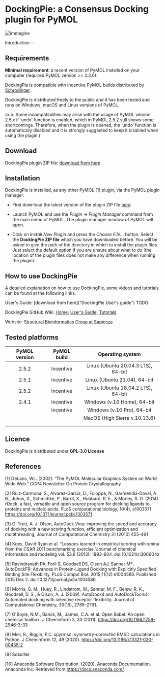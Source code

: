    # DockingPie: a Consensus Docking plugin for PyMOL

![immagine](https://user-images.githubusercontent.com/68196372/158363199-aaaabe39-ce47-4a3e-b794-e57e088c2cce.png)

Introduction --



## Requirements

**Minimal requirement**: a recent version of PyMOL installed on your computer (required PyMOL version >= 2.3.0). 

DockingPie is compatible with incentive PyMOL builds distributed by [Schrodinger](https://pymol.org/2/ "Schrodinger website").

DockingPie is distributed freely to the public and it has been tested and runs on Windows, macOS and Linux versions of PyMOL.


(n.b. Some incompatibilities may arise with the usage of PyMOL version 2.5.x if ‘undo’ function is enabled, which in PyMOL 2.5.2 still shows some shortcomings. Therefore, when the plugin is opened, the ‘undo’ function is automatically disabled and it is strongly suggested to keep it disabled when using the plugin.)


## Download

DockingPie plugin ZIP file: [download from here](https://github.com/paiardin/DockingPie/archive/refs/heads/main.zip "DockingPie plugin ZIP file direct download") 


## Installation 
    
DockingPie is installed, as any other PyMOL [1] plugin, via the PyMOL plugin manager:

* First download the latest version of the plugin ZIP file [here](https://github.com/paiardin/DockingPie/archive/refs/heads/main.zip  "DockingPie plugin ZIP file direct download") 

* Launch PyMOL and use the *Plugin* → *Plugin Manager* command from the main menu of PyMOL. The plugin manager window of PyMOL will open.

* Click on *Install New Plugin* and press the *Choose File…* button. Select the **DockingPie ZIP file** which you have downloaded before. 
You will be asked to give the path of the directory in which to install the plugin files. Just select the default option if you are unsure about what to do (the location of the plugin files does not make any difference when running the plugin).


## How to use DockingPie

A detailed explanation on how to use DockingPie, some videos and tutorials can be found at the following links.

User's Guide: [download from here]("DockingPie User's guide") TODO

DockingPie GitHub Wiki: [Home](https://github.com/paiardin/DockingPie/wiki); [User's Guide](https://github.com/paiardin/DockingPie/wiki/User's-Guide); [Tutorials](https://github.com/paiardin/DockingPie/wiki/Tutorials)

Website: [Structural Bioinformatics Group at Sapienza](http://schubert.bio.uniroma1.it/)


## Tested platforms 

| PyMOL version | PyMOL build |          Operating system          |
|:-------------:|:-----------:|:----------------------------------:|
|     2.5.2     |  Incentive  | Linux (Ubuntu 20.04.3 LTS), 64-bit |
|     2.5.1     |  Incentive  |    Linux (Ubuntu 21.04), 64-bit    |
|     2.5.2     |  Incentive  | Linux (Ubuntu 18.04.2 LTS), 64-bit |
|     2.4.1     |  Incentive  |    Windows  (v.10 Home), 64-bit    |
|               |  Incentive  |     Windows (v.10 Pro), 64-bit     |
|               |             |   MacOS (High Sierra v.10.13.6)    |
|               |             |                                    |
|               |             |                                    |


## Licence

DockingPie is distributed under **GPL-3.0 License** 
    

## References

[1] DeLano, WL. (2002). “The PyMOL Molecular Graphics System on World Wide Web.” CCP4 Newsletter On Protein Crystallography

[2] Ruiz-Carmona, S., Alvarez-Garcia, D., Foloppe, N., Garmendia-Doval, A. B., Juhos, S., Schmidtke, P., Barril, X., Hubbard, R. E., & Morley, S. D. (2014). rDock: a fast, versatile and open source program for docking ligands to proteins and nucleic acids. PLoS computational biology, 10(4), e1003571. https://doi.org/10.1371/journal.pcbi.1003571

[3] O. Trott, A. J. Olson, AutoDock Vina: improving the speed and accuracy of docking with a new scoring function, efficient optimization and multithreading, Journal of Computational Chemistry 31 (2010) 455-461

[4] Koes, David Ryan et al. “Lessons learned in empirical scoring with smina from the CSAR 2011 benchmarking exercise.”Journal of chemical information and modeling vol. 53,8 (2013): 1893-904. doi:10.1021/ci300604z

[5] Ravindranath PA, Forli S, Goodsell DS, Olson AJ, Sanner MF. AutoDockFR: Advances in Protein-Ligand Docking with Explicitly Specified Binding Site Flexibility. PLoS Comput Biol. 2015;11(12):e1004586. Published 2015 Dec 2. doi:10.1371/journal.pcbi.1004586

[6] Morris, G. M., Huey, R., Lindstrom, W., Sanner, M. F., Belew, R. K., Goodsell, D. S., & Olson, A. J. (2009). AutoDock4 and AutoDockTools4: Automated docking with selective receptor flexibility. Journal of Computational Chemistry, 30(16), 2785–2791.

[7] O'Boyle, N.M., Banck, M., James, C.A. et al. Open Babel: An open chemical toolbox. J Cheminform 3, 33 (2011). https://doi.org/10.1186/1758-2946-3-33

[8] Meli, R., Biggin, P.C. spyrmsd: symmetry-corrected RMSD calculations in Python. J Cheminform 12, 49 (2020). https://doi.org/10.1186/s13321-020-00455-2

[9] Sdsorter

[10] Anaconda Software Distribution. (2020). Anaconda Documentation. Anaconda Inc. Retrieved from https://docs.anaconda.com/
 
